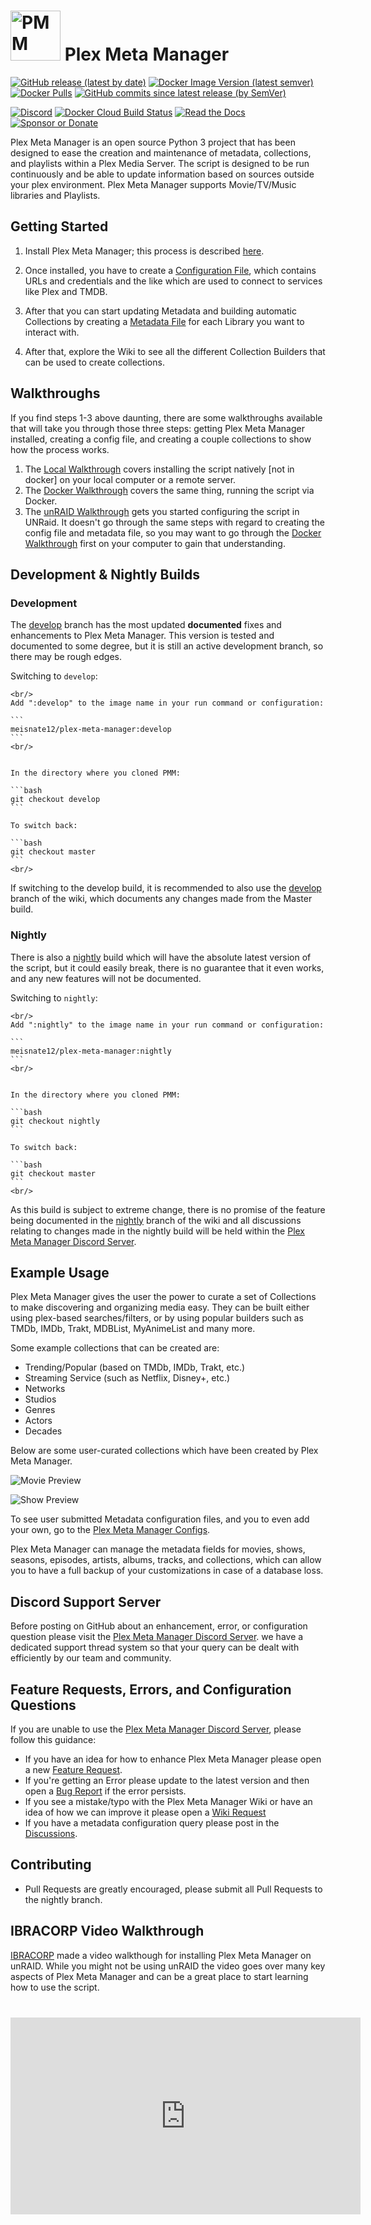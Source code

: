 # <img width="80px" src="_static/pmm.png" alt="PMM"> Plex Meta Manager

[![GitHub release (latest by date)](https://img.shields.io/github/v/release/meisnate12/Plex-Meta-Manager?style=plastic)](https://github.com/meisnate12/Plex-Meta-Manager/releases)
[![Docker Image Version (latest semver)](https://img.shields.io/docker/v/meisnate12/plex-meta-manager?label=docker&sort=semver&style=plastic)](https://hub.docker.com/r/meisnate12/plex-meta-manager)
[![Docker Pulls](https://img.shields.io/docker/pulls/meisnate12/plex-meta-manager?style=plastic)](https://hub.docker.com/r/meisnate12/plex-meta-manager)
[![GitHub commits since latest release (by SemVer)](https://img.shields.io/github/commits-since/meisnate12/plex-meta-manager/latest/develop?label=Commits%20in%20Develop&style=plastic)](https://github.com/meisnate12/Plex-Meta-Manager/tree/develop)

[![Discord](https://img.shields.io/discord/822460010649878528?label=Discord&style=plastic)](https://discord.gg/NfH6mGFuAB)
[![Docker Cloud Build Status](https://img.shields.io/docker/cloud/build/meisnate12/plex-meta-manager?style=plastic)](https://hub.docker.com/r/meisnate12/plex-meta-manager)
[![Read the Docs](https://img.shields.io/readthedocs/plex-meta-manager?style=plastic)](https://metamanager.wiki)
[![Sponsor or Donate](https://img.shields.io/badge/-Sponsor_or_Donate-blueviolet?style=plastic)](https://github.com/sponsors/meisnate12)

Plex Meta Manager is an open source Python 3 project that has been designed to ease the creation and maintenance of metadata, collections, and playlists within a Plex Media Server. The script is designed to be run continuously and be able to update information based on sources outside your plex environment. Plex Meta Manager supports Movie/TV/Music libraries and Playlists.

## Getting Started

1. Install Plex Meta Manager; this process is described [here](/home/installation).

2. Once installed, you have to create a [Configuration File](config/configuration), which contains URLs and credentials and the like which are used to connect to services like Plex and TMDB.

3. After that you can start updating Metadata and building automatic Collections by creating a [Metadata File](metadata/metadata) for each Library you want to interact with.

4. After that, explore the Wiki to see all the different Collection Builders that can be used to create collections.

## Walkthroughs

If you find steps 1-3 above daunting, there are some walkthroughs available that will take you through those three steps: getting Plex Meta Manager installed, creating a config file, and creating a couple collections to show how the process works.

   1. The [Local Walkthrough](home/guides/local) covers installing the script natively [not in docker] on your local computer or a remote server.
   2. The [Docker Walkthrough](home/guides/docker) covers the same thing, running the script via Docker.
   3. The [unRAID Walkthrough](home/guides/unraid) gets you started configuring the script in UNRaid.  It doesn't go through the same steps with regard to creating the config file and metadata file, so you may want to go through the [Docker Walkthrough](home/guides/docker) first on your computer to gain that understanding.

## Development & Nightly Builds

### Development

The [develop](https://github.com/meisnate12/Plex-Meta-Manager/tree/develop) branch has the most updated **documented** fixes and enhancements to Plex Meta Manager.  This version is tested and documented to some degree, but it is still an active development branch, so there may be rough edges.

Switching to `develop`:

````{tab} if running in Docker
<br/>
Add ":develop" to the image name in your run command or configuration:

```
meisnate12/plex-meta-manager:develop
```
<br/>
````
````{tab} if running on the host:

In the directory where you cloned PMM:

```bash
git checkout develop
```

To switch back:

```bash
git checkout master
```
<br/>
````

If switching to the develop build, it is recommended to also use the [develop](https://metamanager.wiki/en/develop/) branch of the wiki, which documents any changes made from the Master build.

### Nightly

There is also a [nightly](https://github.com/meisnate12/Plex-Meta-Manager/tree/nightly) build which will have the absolute latest version of the script, but it could easily break, there is no guarantee that it even works, and any new features will not be documented.

Switching to `nightly`:

````{tab} if running in Docker
<br/>
Add ":nightly" to the image name in your run command or configuration:

```
meisnate12/plex-meta-manager:nightly
```
<br/>
````
````{tab} if running on the host:

In the directory where you cloned PMM:

```bash
git checkout nightly
```

To switch back:

```bash
git checkout master
```
<br/>
````


As this build is subject to extreme change, there is no promise of the feature being documented in the [nightly](https://metamanager.wiki/en/nightly/) branch of the wiki and all discussions relating to changes made in the nightly build will be held within the [Plex Meta Manager Discord Server](https://discord.gg/NfH6mGFuAB).

## Example Usage

Plex Meta Manager gives the user the power to curate a set of Collections to make discovering and organizing media easy. They can be built either using plex-based searches/filters, or by using popular builders such as TMDb, IMDb, Trakt, MDBList, MyAnimeList and many more.

Some example collections that can be created are:
  * Trending/Popular (based on TMDb, IMDb, Trakt, etc.)
  * Streaming Service (such as Netflix, Disney+, etc.)
  * Networks
  * Studios
  * Genres
  * Actors
  * Decades

Below are some user-curated collections which have been created by Plex Meta Manager.

![Movie Preview](home/movie-preview.png)

![Show Preview](home/show-preview.png)

To see user submitted Metadata configuration files, and you to even add your own, go to the [Plex Meta Manager Configs](https://github.com/meisnate12/Plex-Meta-Manager-Configs).

Plex Meta Manager can manage the metadata fields for movies, shows, seasons, episodes, artists, albums, tracks, and collections, which can allow you to have a full backup of your customizations in case of a database loss.

## Discord Support Server
Before posting on GitHub about an enhancement, error, or configuration question please visit the [Plex Meta Manager Discord Server](https://discord.gg/NfH6mGFuAB). we have a dedicated support thread system so that your query can be dealt with efficiently by our team and community.

## Feature Requests, Errors, and Configuration Questions
If you are unable to use the [Plex Meta Manager Discord Server](https://discord.gg/NfH6mGFuAB), please follow this guidance:
* If you have an idea for how to enhance Plex Meta Manager please open a new [Feature Request](https://github.com/meisnate12/Plex-Meta-Manager/issues/new?assignees=meisnate12&labels=status%3Anot-yet-viewed%2C+enhancement&template=feature_request.md&title=Feature+Request%3A+).
* If you're getting an Error please update to the latest version and then open a [Bug Report](https://github.com/meisnate12/Plex-Meta-Manager/issues/new?assignees=meisnate12&labels=status%3Anot-yet-viewed%2C+bug&template=bug_report.md&title=Bug%3A+) if the error persists.
* If you see a mistake/typo with the Plex Meta Manager Wiki or have an idea of how we can improve it please open a [Wiki Request](https://github.com/meisnate12/Plex-Meta-Manager/issues/new?assignees=meisnate12&labels=status%3Anot-yet-viewed%2C+documentation&template=3.docs_request.yml&title=%5BDocs%5D%3A+)
* If you have a metadata configuration query please post in the [Discussions](https://github.com/meisnate12/Plex-Meta-Manager/discussions).

## Contributing
* Pull Requests are greatly encouraged, please submit all Pull Requests to the nightly branch.

## IBRACORP Video Walkthrough

[IBRACORP](https://ibracorp.io/) made a video walkthough for installing Plex Meta Manager on unRAID. While you might not be using unRAID the video goes over many key aspects of Plex Meta Manager and can be a great place to start learning how to use the script.

<div style="margin: 40px 0 40px 0;" align="center">
    <iframe width="560" height="315" src="https://www.youtube.com/embed/dF69MNoot3w" title="YouTube video player" frameborder="0" allow="accelerometer; autoplay; clipboard-write; encrypted-media; gyroscope; picture-in-picture" allowfullscreen></iframe>
</div>
<br>
<br>
